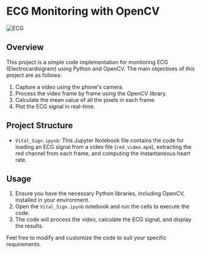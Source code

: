 # ECG Monitoring with OpenCV

![ECG](https://github.com/GolaraRFI/ECG_Monitoring/assets/80590542/9862d4de-5ee0-4800-a01f-fac741a6cc96)

## Overview
This project is a simple code implementation for monitoring ECG (Electrocardiogram) using Python and OpenCV. The main objectives of this project are as follows:

1. Capture a video using the phone's camera.
2. Process the video frame by frame using the OpenCV library.
3. Calculate the mean value of all the pixels in each frame.
4. Plot the ECG signal in real-time.

## Project Structure
- `Vital_Sign.ipynb`: This Jupyter Notebook file contains the code for loading an ECG signal from a video file (`red_video.mp4`), extracting the red channel from each frame, and computing the instantaneous heart rate.

## Usage
1. Ensure you have the necessary Python libraries, including OpenCV, installed in your environment.
2. Open the `Vital_Sign.ipynb` notebook and run the cells to execute the code.
3. The code will process the video, calculate the ECG signal, and display the results.

Feel free to modify and customize the code to suit your specific requirements.

